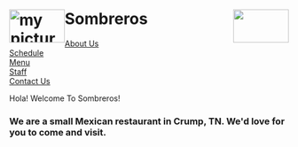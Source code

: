 <!DOCTYPE html>
<html>
<link rel="stylesheet" type="text/css" href="Sombreros 5 .css">
<head>
<h1> <img src="sombreros face.jpeg" alt="" height=60 width=100 style="float: right;">Sombreros <img src="sombreros face.jpeg" alt="my picture" height=60 width=100 style="float: left;"></h1>
</head>
<body>
<div class="b1">
<a href="About us.html">About Us</a>
</div>
<div class="b2">
<a href="Sombreros Schedule.html">Schedule</a>
</div>
<div class="b3">
<a href="Sombrero's Menu.html">Menu</a>
</div>
<div class="b4">
<a href="Sombrero's Staff.html">Staff</a>
</div>
<div class="b5">
<a href="Contact us.html">Contact Us</a>
</div>
<p>
Hola! Welcome To Sombreros!
</p>

<h3>
We are a small Mexican restaurant in Crump, TN. We'd love for you to come and visit. 
</h3>
<div class="img2">
<img src="burrito.jpeg" alt=""><img src="taco.jpeg" alt=""><img src="rice bowl.jpeg" alt="">
</div>
</div>
</body>
</html>
